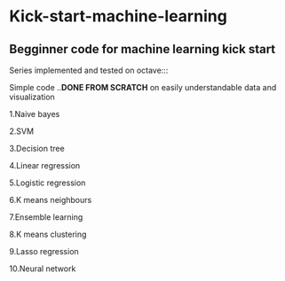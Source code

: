 # Kick-start-machine-learning
## Begginner code for machine learning kick start
Series implemented and tested on octave:::

Simple code ..**DONE FROM SCRATCH** on easily understandable data and visualization

1.Naive bayes

2.SVM

3.Decision tree

4.Linear regression

5.Logistic regression

6.K means neighbours

7.Ensemble learning

8.K means clustering

9.Lasso regression

10.Neural network
